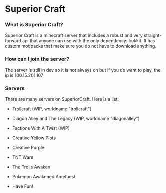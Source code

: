 # Superior Craft

### What is Superior Craft?
Superior Craft is a minecraft server that includes a robust and very straight-forward api that anyone can use with the only dependency: bukkit. It has custom modpacks that make sure you do not have to download anything.

### How can I join the server?
The server is still in dev so it is not always on but if you do want to play, the ip is 100.15.201.107

### Servers
There are many servers on SuperiorCraft. Here is a list:
- Trollcraft (WIP, worldname "trollcraft")
- Diagon Alley and The Legacy (WIP, worldname "diagonalley")
- Factions With A Twist (WIP)
- Creative Yellow Plots
- Creative Purple
- TNT Wars
- The Trolls Awaken
- Pokemon Awakened Amethest

- Have Fun!
